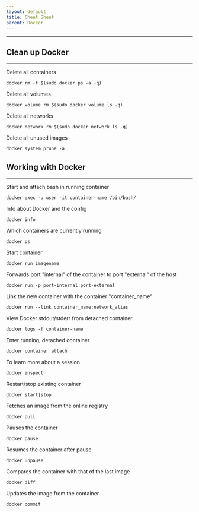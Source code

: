 ```yaml
---
layout: default
title: Cheat Sheet
parent: Docker
---
```


______________________________________________________________________

## Clean up Docker

______________________________________________________________________

Delete all containers

`docker rm -f $(sudo docker ps -a -q)`

Delete all volumes

`docker volume rm $(sudo docker volume ls -q)`

Delete all networks

`docker network rm $(sudo docker network ls -q)`

Delete all unused images

`docker system prune -a`

## Working with Docker

______________________________________________________________________

Start and attach bash in running container

`docker exec -u user -it container-name /bin/bash/`

Info about Docker and the config

`docker info`

Which containers are currently running

`docker ps`

Start container

`docker run imagename`

Forwards port "internal" of the container to port "external" of the host

`docker run -p port-internal:port-external`

Link the new container with the container "container_name"

`docker run --link container_name:network_alias`

View Docker stdout/stderr from detached container

`docker logs -f container-name`

Enter running, detached container

`docker container attach`

To learn more about a session

`docker inspect`

Restart/stop existing container

`docker start|stop`

Fetches an image from the online registry

`docker pull`

Pauses the container

`docker pause`

Resumes the container after pause

`docker unpause`

Compares the container with that of the last image

`docker diff`

Updates the image from the container

`docker commit`
